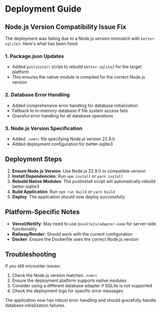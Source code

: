 # Deployment Guide

## Node.js Version Compatibility Issue Fix

The deployment was failing due to a Node.js version mismatch with `better-sqlite3`. Here's what has been fixed:

### 1. Package.json Updates
- Added `postinstall` script to rebuild `better-sqlite3` for the target platform
- This ensures the native module is compiled for the correct Node.js version

### 2. Database Error Handling
- Added comprehensive error handling for database initialization
- Fallback to in-memory database if file system access fails
- Graceful error handling for all database operations

### 3. Node.js Version Specification
- Added `.nvmrc` file specifying Node.js version 22.9.0
- Added deployment configuration for better-sqlite3

## Deployment Steps

1. **Ensure Node.js Version**: Use Node.js 22.9.0 or compatible version
2. **Install Dependencies**: Run `npm install` or `yarn install`
3. **Rebuild Native Modules**: The postinstall script will automatically rebuild better-sqlite3
4. **Build Application**: Run `npm run build` or `yarn build`
5. **Deploy**: The application should now deploy successfully

## Platform-Specific Notes

- **Vercel/Netlify**: May need to use `@sveltejs/adapter-node` for server-side functionality
- **Railway/Render**: Should work with the current configuration
- **Docker**: Ensure the Dockerfile uses the correct Node.js version

## Troubleshooting

If you still encounter issues:

1. Check the Node.js version matches `.nvmrc`
2. Ensure the deployment platform supports native modules
3. Consider using a different database adapter if SQLite is not supported
4. Check the deployment logs for specific error messages

The application now has robust error handling and should gracefully handle database initialization failures.
